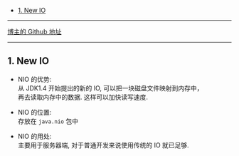<!-- TOC -->

- [1. New IO](#1-new-io)

<!-- /TOC -->

****
[博主的 Github 地址](https://github.com/leon9dragon)
****

## 1. New IO
- NIO 的优势:  
  从 JDK1.4 开始提出的新的 IO, 可以把一块磁盘文件映射到内存中，  
  再去读取内存中的数据. 这样可以加快读写速度.

- NIO 的位置:  
  存放在 `java.nio` 包中

- NIO 的用处:  
  主要用于服务器端, 对于普通开发来说使用传统的 IO 就已足够.